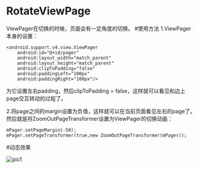 # RotateViewPage
ViewPager在切换的时候，页面会有一定角度的切换。
#使用方法
1.ViewPager本身的设置：

```
<android.support.v4.view.ViewPager
    android:id="@+id/pager"
    android:layout_width="match_parent"
    android:layout_height="match_parent"
    android:clipToPadding="false"
    android:paddingLeft="100px"
    android:paddingRight="100px"/>

```
为它设置左右padding，然后clipToPadding = false，这样就可以看见和边上page交互转动的过程了。

2.将page之间的margin设置为负值，这样就可以在当前页面看见左右的page了。然后就是将ZoomOutPageTransformer设置为ViewPager的切换动画：

```
mPager.setPageMargin(-50);
mPager.setPageTransformer(true,new ZoomOutPageTransformer(mPager));
```
#动态效果

![pic1](http://dwz.cn/2fHqmI)
